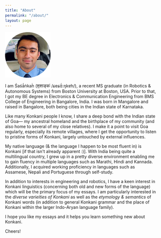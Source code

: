 ```yaml
---
title: "About"
permalink: "/about/"
layout: page
---
```


<img src="/assets/images/IMG_4397-modified.png" alt="image" width="150" height="150" />

I am Śaśā́ṅkaḣ (श॒शाङ्कः॑ /ɕɐɕɑ̈́ːŋkɐh/), a recent MS graduate (in Robotics & Autonomous Systems) from Boston University at Boston, USA. Prior to that, I got my BE degree in Electronics & Communication Engineering from BMS College of Engineering in Bangalore, India. I was born in Mangalore and raised in Bangalore, both being cities in the Indian state of Karnataka. 

Like many Konkani people I know, I share a deep bond with the Indian state of Goa— my ancestral homeland and the birthplace of my community (and also home to several of my close relatives). I make it a point to visit Goa regularly, especially its remote villages, where I get the opportunity to listen to pristine forms of Konkani, largely untouched by external influences.

My native language (& the language I happen to be most fluent in) is Konkani [if that isn't already apparent :)]. With India being quite a multilingual country, I grew up in a pretty diverse environment enabling me to gain fluency in multiple languages such as Marathi, Hindi and Kannada. Additionally, I acquired working proficiency in languages such as Assamese, Nepali and Portuguese through self-study.

In addition to interests in engineering and robotics, I have a keen interest in Konkani linguistics (concerning both old and new forms of the language) which will be the primary focus of my essays. I am particularly interested in the *diverse varieities of Konkani* as well as the *etymology & semantics* of Konkani words (in addition to general Konkani grammar and the place of Konkani within the larger Indo-Aryan language family).

I hope you like my essays and it helps you learn something new about Konkani.

Cheers!
